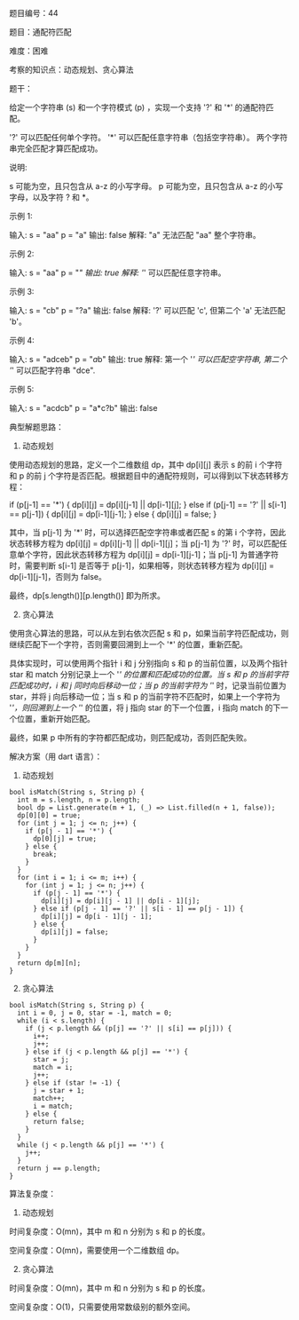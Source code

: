 题目编号：44

题目：通配符匹配

难度：困难

考察的知识点：动态规划、贪心算法

题干：

给定一个字符串 (s) 和一个字符模式 (p) ，实现一个支持 '?' 和 '*' 的通配符匹配。

'?' 可以匹配任何单个字符。
'*' 可以匹配任意字符串（包括空字符串）。
两个字符串完全匹配才算匹配成功。

说明:

s 可能为空，且只包含从 a-z 的小写字母。
p 可能为空，且只包含从 a-z 的小写字母，以及字符 ? 和 *。

示例 1:

输入:
s = "aa"
p = "a"
输出: false
解释: "a" 无法匹配 "aa" 整个字符串。

示例 2:

输入:
s = "aa"
p = "*"
输出: true
解释: '*' 可以匹配任意字符串。

示例 3:

输入:
s = "cb"
p = "?a"
输出: false
解释: '?' 可以匹配 'c', 但第二个 'a' 无法匹配 'b'。

示例 4:

输入:
s = "adceb"
p = "*a*b"
输出: true
解释: 第一个 '*' 可以匹配空字符串, 第二个 '*' 可以匹配字符串 "dce".

示例 5:

输入:
s = "acdcb"
p = "a*c?b"
输出: false

典型解题思路：

1. 动态规划

使用动态规划的思路，定义一个二维数组 dp，其中 dp[i][j] 表示 s 的前 i 个字符和 p 的前 j 个字符是否匹配。根据题目中的通配符规则，可以得到以下状态转移方程：

if (p[j-1] == '*') {
    dp[i][j] = dp[i][j-1] || dp[i-1][j];
} else if (p[j-1] == '?' || s[i-1] == p[j-1]) {
    dp[i][j] = dp[i-1][j-1];
} else {
    dp[i][j] = false;
}

其中，当 p[j-1] 为 '*' 时，可以选择匹配空字符串或者匹配 s 的第 i 个字符，因此状态转移方程为 dp[i][j] = dp[i][j-1] || dp[i-1][j]；当 p[j-1] 为 '?' 时，可以匹配任意单个字符，因此状态转移方程为 dp[i][j] = dp[i-1][j-1]；当 p[j-1] 为普通字符时，需要判断 s[i-1] 是否等于 p[j-1]，如果相等，则状态转移方程为 dp[i][j] = dp[i-1][j-1]，否则为 false。

最终，dp[s.length()][p.length()] 即为所求。

2. 贪心算法

使用贪心算法的思路，可以从左到右依次匹配 s 和 p，如果当前字符匹配成功，则继续匹配下一个字符，否则需要回溯到上一个 '*' 的位置，重新匹配。

具体实现时，可以使用两个指针 i 和 j 分别指向 s 和 p 的当前位置，以及两个指针 star 和 match 分别记录上一个 '*' 的位置和匹配成功的位置。当 s 和 p 的当前字符匹配成功时，i 和 j 同时向后移动一位；当 p 的当前字符为 '*' 时，记录当前位置为 star，并将 j 向后移动一位；当 s 和 p 的当前字符不匹配时，如果上一个字符为 '*'，则回溯到上一个 '*' 的位置，将 j 指向 star 的下一个位置，i 指向 match 的下一个位置，重新开始匹配。

最终，如果 p 中所有的字符都匹配成功，则匹配成功，否则匹配失败。

解决方案（用 dart 语言）：

1. 动态规划

```
bool isMatch(String s, String p) {
  int m = s.length, n = p.length;
  bool dp = List.generate(m + 1, (_) => List.filled(n + 1, false));
  dp[0][0] = true;
  for (int j = 1; j <= n; j++) {
    if (p[j - 1] == '*') {
      dp[0][j] = true;
    } else {
      break;
    }
  }
  for (int i = 1; i <= m; i++) {
    for (int j = 1; j <= n; j++) {
      if (p[j - 1] == '*') {
        dp[i][j] = dp[i][j - 1] || dp[i - 1][j];
      } else if (p[j - 1] == '?' || s[i - 1] == p[j - 1]) {
        dp[i][j] = dp[i - 1][j - 1];
      } else {
        dp[i][j] = false;
      }
    }
  }
  return dp[m][n];
}
```

2. 贪心算法

```
bool isMatch(String s, String p) {
  int i = 0, j = 0, star = -1, match = 0;
  while (i < s.length) {
    if (j < p.length && (p[j] == '?' || s[i] == p[j])) {
      i++;
      j++;
    } else if (j < p.length && p[j] == '*') {
      star = j;
      match = i;
      j++;
    } else if (star != -1) {
      j = star + 1;
      match++;
      i = match;
    } else {
      return false;
    }
  }
  while (j < p.length && p[j] == '*') {
    j++;
  }
  return j == p.length;
}
```

算法复杂度：

1. 动态规划

时间复杂度：O(mn)，其中 m 和 n 分别为 s 和 p 的长度。

空间复杂度：O(mn)，需要使用一个二维数组 dp。

2. 贪心算法

时间复杂度：O(mn)，其中 m 和 n 分别为 s 和 p 的长度。

空间复杂度：O(1)，只需要使用常数级别的额外空间。